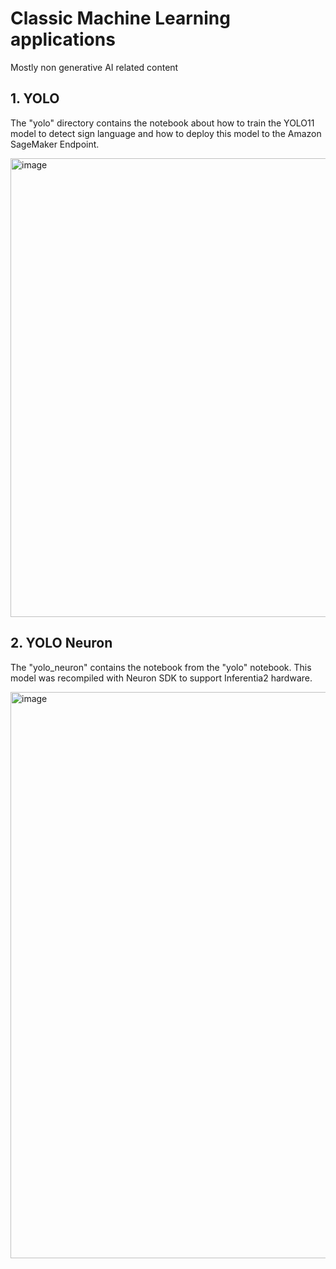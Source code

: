 # Classic Machine Learning applications
Mostly non generative AI related content

## 1. YOLO
The "yolo" directory contains the notebook about how to train the YOLO11 model to detect sign language and how to deploy this model to the Amazon SageMaker Endpoint.

<img width="734" alt="image" src="https://github.com/user-attachments/assets/937d8e2c-632a-4eb0-ae7a-8e40dea7f037">

## 2. YOLO Neuron
The "yolo_neuron" contains the notebook from the "yolo" notebook. This model was recompiled with Neuron SDK to support Inferentia2 hardware.

<img width="906" alt="image" src="https://github.com/user-attachments/assets/3d6b29ad-935f-4ad0-bd12-ed750aad00a4">

